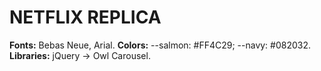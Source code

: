 # NETFLIX REPLICA

**Fonts:** Bebas Neue, Arial.
**Colors:** --salmon: #FF4C29; --navy: #082032.
**Libraries:** jQuery -> Owl Carousel.


